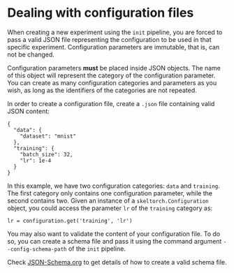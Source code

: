 # Dealing with configuration files
When creating a new experiment using the ``init`` pipeline, you are forced to pass a valid JSON file representing the 
configuration to be used in that specific experiment. Configuration parameters are immutable, that is, can not be 
changed.

Configuration parameters **must** be placed inside JSON objects. The name of this object will represent the category of
the configuration parameter. You can create as many configuration categories and parameters as you wish, as long as the
identifiers of the categories are not repeated.

In order to create a configuration file, create a ``.json`` file containing valid JSON content:

```
{
  "data": {
    "dataset": "mnist"
  },
  "training": {
    "batch_size": 32,
    "lr": 1e-4
  }
}
```

In this example, we have two configuration categories: ``data`` and ``training``. The first category only contains one 
configuration parameter, while the second contains two. Given an instance of a ``skeltorch.Configuration`` object,
you could access the parameter ``lr`` of the ``training`` category as:

```
lr = configuration.get('training', 'lr')
```

You may also want to validate the content of your configuration file. To do so, you can create a schema file and pass it
using the command argument ``--config-schema-path`` of the ``init`` pipeline.

Check  [JSON-Schema.org](https://json-schema.org/) to get details of how to create a valid schema file.